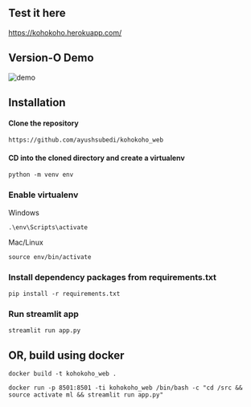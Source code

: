 ## Test it here

https://kohokoho.herokuapp.com/

## Version-O Demo

![demo](https://github.com/ayushsubedi/kohokoho_web/blob/main/static/demo/demo.gif)


## Installation

#### Clone the repository

`https://github.com/ayushsubedi/kohokoho_web`


#### CD into the cloned directory and create a virtualenv


`python -m venv env`

### Enable virtualenv

Windows

`.\env\Scripts\activate`

Mac/Linux

`source env/bin/activate`

### Install dependency packages from requirements.txt

`pip install -r requirements.txt`

### Run streamlit app

`streamlit run app.py`

## OR, build using docker

`docker build -t kohokoho_web .`

`docker run -p 8501:8501 -ti kohokoho_web /bin/bash -c "cd /src && source activate ml && streamlit run app.py"`
